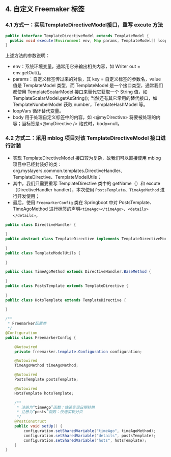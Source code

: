 ## 4. 自定义 Freemaker 标签
### 4.1 方式一：实现TemplateDirectiveModel接口，重写 excute 方法
```java
public interface TemplateDirectiveModel extends TemplateModel {
  public void execute(Environment env, Map params, TemplateModel[] loopVars, TemplateDirectiveBody body) throws TemplateException, IOException;
}
```
上述方法的参数说明：
- env：系统环境变量，通常用它来输出相关内容，如 Writer out = env.getOut()。
- params：自定义标签传过来的对象，其 key = 自定义标签的参数名，value 值是 TemplateModel 类型，而 TemplateModel 是一个接口类型，通常我们都使用 TemplateScalarModel 接口来替代它获取一个 String 值，如 TemplateScalarModel.getAsString(); 当然还有其它常用的替代接口，如 TemplateNumberModel 获取 number，TemplateHashModel 等。
- loopVars 循环替代变量。
- body 用于处理自定义标签中的内容，如 <@myDirective> 将要被处理的内容；当标签是<@myDirective /> 格式时，body=null。

### 4.2 方式二：采用 mblog 项目对该 TemplateDirectiveModel 接口进行封装
- 实现 TemplateDirectiveModel 接口较为复杂，故我们可以直接使用 mblog 项目中已经封装好的类：org.myslayers.common.templates.DirectiveHandler、TemplateDirective、TemplateModelUtils；
- 其中，我们只需要重写 TemplateDirective 类中的 getName（）和 excute（DirectiveHandler handler），本次使用 `PostsTemplate`、`TimeAgoMethod` 进行开发使用；
- 最后，使用 `FreemarkerConfig` 类在 Springboot 中对 PostsTemplate、TimeAgoMethod 进行标签的声明`<timeAgo></timeAgo>`、`<details></details>`。
```java
public class DirectiveHandler {
    
}
public abstract class TemplateDirective implements TemplateDirectiveModel {
    
}
public class TemplateModelUtils {
    
}
```
```java
public class TimeAgoMethod extends DirectiveHandler.BaseMethod {
    
}
public class PostsTemplate extends TemplateDirective {
    
}
public class HotsTemplate extends TemplateDirective {
    
}
```
```java
/**
 * Freemarker配置类
 */
@Configuration
public class FreemarkerConfig {

    @Autowired
    private freemarker.template.Configuration configuration;

    @Autowired
    TimeAgoMethod timeAgoMethod;

    @Autowired
    PostsTemplate postsTemplate;

    @Autowired
    HotsTemplate hotsTemplate;

    /**
     * 注册为“timeAgo”函数：快速实现日期转换
     * 注册为“posts”函数：快速实现分页
     */
    @PostConstruct
    public void setUp() {
        configuration.setSharedVariable("timeAgo", timeAgoMethod);
        configuration.setSharedVariable("details", postsTemplate);
        configuration.setSharedVariable("hots", hotsTemplate);
    }
}
```